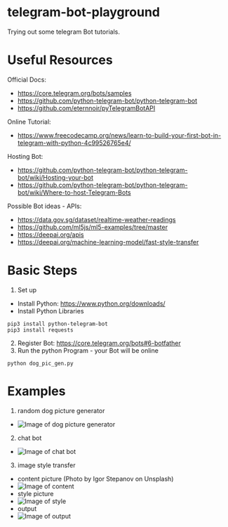 # telegram-bot-playground
Trying out some telegram Bot tutorials.

# Useful Resources
Official Docs:
- https://core.telegram.org/bots/samples
- https://github.com/python-telegram-bot/python-telegram-bot
- https://github.com/eternnoir/pyTelegramBotAPI

Online Tutorial:
- https://www.freecodecamp.org/news/learn-to-build-your-first-bot-in-telegram-with-python-4c99526765e4/

Hosting Bot:
- https://github.com/python-telegram-bot/python-telegram-bot/wiki/Hosting-your-bot
- https://github.com/python-telegram-bot/python-telegram-bot/wiki/Where-to-host-Telegram-Bots

Possible Bot ideas - APIs:
- https://data.gov.sg/dataset/realtime-weather-readings
- https://github.com/ml5js/ml5-examples/tree/master
- https://deepai.org/apis
- https://deepai.org/machine-learning-model/fast-style-transfer

# Basic Steps
1. Set up
  - Install Python: https://www.python.org/downloads/
  - Install Python Libraries
  ```
  pip3 install python-telegram-bot
  pip3 install requests
  ```
2. Register Bot: https://core.telegram.org/bots#6-botfather
3. Run the python Program - your Bot will be online
  ```
  python dog_pic_gen.py
  ```
  
# Examples
1. random dog picture generator
- ![Image of dog picture generator](https://github.com/qiyun28/telegram-bot-playground/blob/master/dog_pic_gen.png)
2. chat bot
- ![Image of chat bot](https://github.com/qiyun28/telegram-bot-playground/blob/master/chat_bot.png)
3. image style transfer
- content picture (Photo by Igor Stepanov on Unsplash)
- ![Image of content](https://github.com/qiyun28/telegram-bot-playground/blob/master/igor-stepanov-5uUPrmZgEYM-unsplash.jpg)
- style picture
- ![Image of style](https://github.com/qiyun28/telegram-bot-playground/blob/master/europeana-uS5LXujNOq4-unsplash.jpg)
- output
- ![Image of output](https://api.deepai.org/job-view-file/06e4f9d5-ae20-493e-9d6d-5524056e4570/outputs/output.png)
